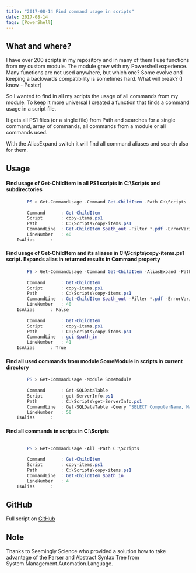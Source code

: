 ```yaml
---
title: "2017-08-14 Find command usage in scripts"
date: 2017-08-14
tags: [PowerShell]
---
```


## What and where?
I have over 200 scripts in my repository and in many of them I use functions from my custom module.
The module grew with my Powershell experience.
Many functions are not used anywhere, but which one?
Some evolve and keeping a backwards compatibility is sometimes hard. What will break? (I know - Pester)

So I wanted to find in all my scripts the usage of all commands from my module.
To keep it more universal I created a function that finds a command usage in a script file.

   It gets all PS1 files (or a single file) from Path and searches for a single command, array of commands, all commands from a module or all commands used.

   With the AliasExpand switch it will find all command aliases and search also for them.

## Usage

#### Find usage of Get-ChildItem in all PS1 scripts in C:\Scripts and subdirectories
```powershell
		PS > Get-CommandUsage -Command Get-ChildItem -Path C:\Scripts -Recurse
		
		Command      : Get-ChildItem
		Script       : copy-items.ps1
		Path         : C:\Scripts\copy-items.ps1
		CommandLine  : Get-ChildItem $path_out -Filter *.pdf -ErrorVariable +my_error
		LineNumber   : 40
    IsAlias      :
```
#### Find usage of Get-ChildItem and its aliases in C:\Scripts\copy-items.ps1 script. Expands alias in returned results in Command property
```powershell
		PS > Get-CommandUsage -Command Get-ChildItem -AliasExpand -Path C:\Scripts\copy-items.ps1 
		
		Command      : Get-ChildItem
		Script       : copy-items.ps1
		Path         : C:\Scripts\copy-items.ps1
		CommandLine  : Get-ChildItem $path_out -Filter *.pdf -ErrorVariable +my_error
		LineNumber   : 40
    IsAlias      : False
		
		Command      : Get-ChildItem
		Script       : copy-items.ps1
		Path         : C:\Scripts\copy-items.ps1
		CommandLine  : gci $path_in 
		LineNumber   : 41	
    IsAlias      : True
```
#### Find all used commands from module SomeModule in scripts in current directory
```powershell
		PS > Get-CommandUsage -Module SomeModule
		
		Command      : Get-SQLDataTable
		Script       : get-ServerInfo.ps1
		Path         : C:\Scripts\get-ServerInfo.ps1
		CommandLine  : Get-SQLDataTable -Query "SELECT ComputerName, Max(TimeCreated) as MaxDate from ServerLogs group by ComputerName"
		LineNumber   : 50	
    IsAlias      :
```
#### Find all commands in scripts in C:\Scripts
```powershell

		PS > Get-CommandUsage -All -Path C:\Scripts
		
		Command      : Get-ChildItem
		Script       : copy-items.ps1
		Path         : C:\Scripts\copy-items.ps1
		CommandLine  : Get-ChildItem $path_in 
		LineNumber   : 4		
    IsAlias      :
```
## GitHub
Full script on [GitHub](https://github.com/amnich/Get-CommandUsage)

## Note
Thanks to Seemingly Science who provided a solution how to take advantage of the Parser and Abstract Syntax Tree from System.Management.Automation.Language.


